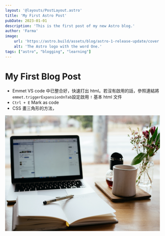 ```yaml
---
layout: '@layouts/PostLayout.astro'
title: 'My First Astro Post'
pubDate: 2023-01-01
description: 'This is the first post of my new Astro blog.'
author: 'Farma'
image:
    url: 'https://astro.build/assets/blog/astro-1-release-update/cover.jpeg' 
    alt: 'The Astro logo with the word One.'
tags: ["astro", "blogging", "learning"]
---
```

# My First Blog Post

- Emmet
VS code 中已整合好，快速打出 html。若沒有啟用的話，參照連結將``emmet.triggerExpansionOnTab``設定啟用 
`!` 基本 html 文件
- `Ctrl + E`  Mark as code
- CSS 畫三角形的方法，

![Untitled](/assets/images/image-post.jpeg)
